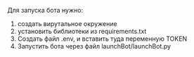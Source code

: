 Для запуска бота нужно:
1. создать вирутальное окружение
2. установить библиотеки из requirements.txt
3. Создать файл .env, и вставить туда переменную TOKEN
4. Запустить бота через файл launchBot/launchBot.py
